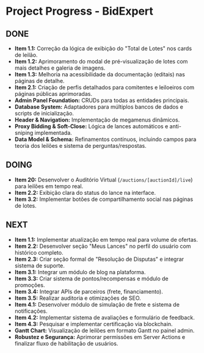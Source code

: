 # Project Progress - BidExpert

## DONE
- **Item 1.1:** Correção da lógica de exibição do "Total de Lotes" nos cards de leilão.
- **Item 1.2:** Aprimoramento do modal de pré-visualização de lotes com mais detalhes e galeria de imagens.
- **Item 1.3:** Melhoria na acessibilidade da documentação (editais) nas páginas de detalhe.
- **Item 2.1:** Criação de perfis detalhados para comitentes e leiloeiros com páginas públicas aprimoradas.
- **Admin Panel Foundation:** CRUDs para todas as entidades principais.
- **Database System:** Adaptadores para múltiplos bancos de dados e scripts de inicialização.
- **Header & Navigation:** Implementação de megamenus dinâmicos.
- **Proxy Bidding & Soft-Close:** Lógica de lances automáticos e anti-sniping implementada.
- **Data Model & Schema:** Refinamentos contínuos, incluindo campos para teoria dos leilões e sistema de perguntas/respostas.

## DOING
- **Item 20:** Desenvolver o Auditório Virtual (`/auctions/[auctionId]/live`) para leilões em tempo real.
- **Item 2.2:** Exibição clara do status do lance na interface.
- **Item 3.2:** Implementar botões de compartilhamento social nas páginas de lotes.

## NEXT
- **Item 1.1:** Implementar atualização em tempo real para volume de ofertas.
- **Item 2.2:** Desenvolver seção "Meus Lances" no perfil do usuário com histórico completo.
- **Item 2.3:** Criar seção formal de "Resolução de Disputas" e integrar sistema de suporte.
- **Item 3.1:** Integrar um módulo de blog na plataforma.
- **Item 3.3:** Criar sistema de pontos/recompensas e módulo de promoções.
- **Item 3.4:** Integrar APIs de parceiros (frete, financiamento).
- **Item 3.5:** Realizar auditoria e otimizações de SEO.
- **Item 4.1:** Desenvolver módulo de simulação de frete e sistema de notificações.
- **Item 4.2:** Implementar sistema de avaliações e formulário de feedback.
- **Item 4.3:** Pesquisar e implementar certificação via blockchain.
- **Gantt Chart:** Visualização de leilões em formato Gantt no painel admin.
- **Robustez e Segurança:** Aprimorar permissões em Server Actions e finalizar fluxo de habilitação de usuários.
